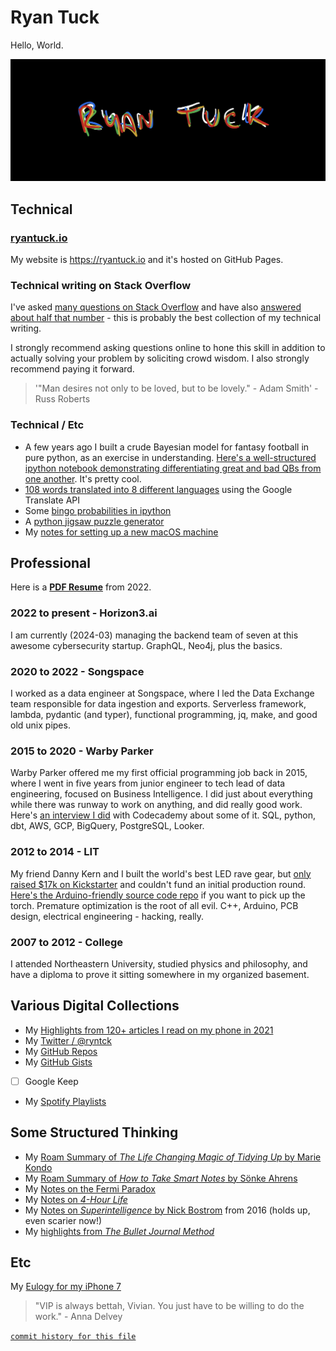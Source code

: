 # Ryan Tuck

Hello, World. 

![](103A02EE-52E5-4A2A-B71D-667558529965.jpeg)

## Technical

### [ryantuck.io](https://ryantuck.io)

My website is https://ryantuck.io and it's hosted on GitHub Pages.

### Technical writing on Stack Overflow

I've asked [many questions on Stack Overflow](https://stackoverflow.com/users/1700270/ryantuck?tab=questions) and have also [answered about half that number](https://stackoverflow.com/users/1700270/ryantuck?tab=answers) - this is probably the best collection of my technical writing. 

I strongly recommend asking questions online to hone this skill in addition to actually solving your problem by soliciting crowd wisdom. I also strongly recommend paying it forward. 

> '"Man desires not only to be loved, but to be lovely." - Adam Smith' - Russ Roberts

### Technical / Etc

- A few years ago I built a crude Bayesian model for fantasy football in pure python, as an exercise in understanding. [Here's a well-structured ipython notebook demonstrating differentiating great and bad QBs from one another](https://github.com/ryantuck/lombardi/blob/master/bayes_qb_tds.ipynb). It's pretty cool.
- [108 words translated into 8 different languages](https://github.com/ryantuck/translate-words/blob/master/output.csv) using the Google Translate API
- Some [bingo probabilities in ipython](https://github.com/ryantuck/bingo/blob/master/scratch.ipynb)
- A [python jigsaw puzzle generator](https://github.com/ryantuck/puzz)
- My [notes for setting up a new macOS machine](https://gist.github.com/ryantuck/73b8df1b2aa728af01bc47ac364a205a)

## Professional

Here is a [**PDF Resume**](resume-2022.pdf) from 2022.

### 2022 to present - Horizon3.ai

I am currently (2024-03) managing the backend team of seven at this awesome cybersecurity startup. GraphQL, Neo4j, plus the basics.

### 2020 to 2022 - Songspace

I worked as a data engineer at Songspace, where I led the Data Exchange team responsible for data ingestion and exports. Serverless framework, lambda, pydantic (and typer), functional programming, jq, make, and good old unix pipes.

### 2015 to 2020 - Warby Parker

Warby Parker offered me my first official programming job back in 2015, where I went in five years from junior engineer to tech lead of data engineering, focused on Business Intelligence. I did just about everything while there was runway to work on anything, and did really good work. Here's [an interview I did](https://www.codecademy.com/resources/blog/data-engineer-warby-parker/) with Codecademy about some of it. SQL, python, dbt, AWS, GCP, BigQuery, PostgreSQL, Looker.

### 2012 to 2014 - LIT

My friend Danny Kern and I built the world's best LED rave gear, but [only raised $17k on Kickstarter](https://www.kickstarter.com/projects/litlitlit/halo-rave-gear-revolutionized) and couldn't fund an initial production round. [Here's the Arduino-friendly source code repo](https://github.com/ryantuck/lit-halo) if you want to pick up the torch. Premature optimization is the root of all evil. C++, Arduino, PCB design, electrical engineering - hacking, really.

### 2007 to 2012 - College

I attended Northeastern University, studied physics and philosophy, and have a diploma to prove it sitting somewhere in my organized basement.


## Various Digital Collections

- My [Highlights from 120+ articles I read on my phone in 2021](https://roamresearch.com/#/app/tuck/page/nk6SpiSVo)
- My [Twitter / @ryntck](https://twitter.com/ryntck)
- My [GitHub Repos](https://github.com/ryantuck?tab=repositories)
- My [GitHub Gists](https://gist.github.com/ryantuck)
- [ ] Google Keep
- My [Spotify Playlists](playlists.md)

## Some Structured Thinking

- My [Roam Summary of _The Life Changing Magic of Tidying Up_ by Marie Kondo](https://roamresearch.com/#/app/tuck/page/3TcMmIyPF)
- My [Roam Summary of _How to Take Smart Notes_ by Sönke Ahrens](https://roamresearch.com/#/app/tuck/page/yy7oqb4so)
- My [Notes on the Fermi Paradox](https://gist.github.com/ryantuck/a82d7344619644f61978d4eba7ce7c8b)
- My [Notes on _4-Hour Life_](https://roamresearch.com/#/app/tuck/page/tBiEf8Ghq)
- My [Notes on _Superintelligence_ by Nick Bostrom](https://gist.github.com/ryantuck/a6b4b0303eddb3bd250ee97f2bde7f9d) from 2016 (holds up, even scarier now!)
- My [highlights from _The Bullet Journal Method_](notes-bullet-journal.md)

## Etc

My [Eulogy for my iPhone 7](https://roamresearch.com/#/app/tuck/page/zlTpqAgmh)

> "VIP is always bettah, Vivian. You just have to be willing to do the work." - Anna Delvey

[`commit history for this file`](https://github.com/ryantuck/ryantuck/commits/master/README.md)

